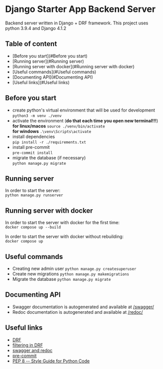 # Django Starter App Backend Server

Backend server written in Django + DRF framework. This project uses python 3.9.4 and Django 4.1.2

## Table of content

- [Before you start](#Before you start)
- [Running server](#Running server)
- [Running server with docker](#Running server with docker)
- [Useful commands](#Useful commands)
- [Documenting API](#Documenting API)
- [Useful links](#Useful links)

## Before you start

- create python's virtual environment that will be used for development  
  `python3 -m venv ./venv`
- activate the environment (**do that each time you open new terminal!!!**)  
  **for linux/macos** `source ./venv/bin/activate`  
  **for windows** `.\venv\Scripts\activate`
- install dependencies  
  `pip install -r ./requirements.txt`
- install pre-commit  
  `pre-commit install`
- migrate the database (if necessary)  
  `python manage.py migrate`

## Running server

In order to start the server:  
`python manage.py runserver`

## Running server with docker

In order to start the server with docker for the first time:  
`docker compose up --build`

In order to start the server with docker without rebuilding:  
`docker compose up`

## Useful commands

- Creating new admin user `python manage.py createsuperuser`
- Create new migrations `python manage.py makemigrations`
- Migrate the database `python manage.py migrate`

## Documenting API

- Swagger documentation is autogenerated and available at [/swagger/](http://127.0.0.1:8000/swagger/)
- Redoc documentation is autogenerated and available at [/redoc/](http://127.0.0.1:8000/redoc/)

## Useful links

- [DRF](https://www.django-rest-framework.org)
- [filtering in DRF](https://django-filter.readthedocs.io/en/stable/guide/rest_framework.html#quickstart)
- [swagger and redoc](https://drf-yasg.readthedocs.io/en/stable/readme.html)
- [pre-commit](https://pre-commit.com)
- [PEP 8 -- Style Guide for Python Code](https://www.python.org/dev/peps/pep-0008/)
